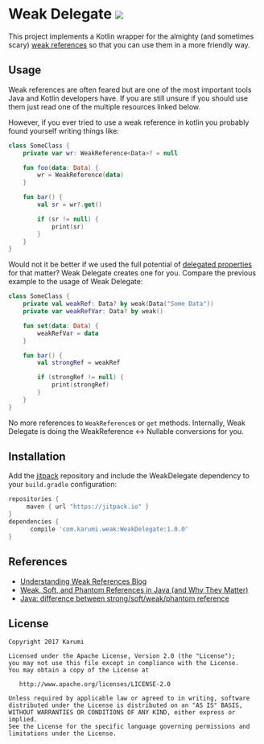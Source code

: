 # Weak Delegate [![](https://jitpack.io/v/Karumi/WeakDelegate.svg)](https://jitpack.io/#Karumi/WeakDelegate)

This project implements a Kotlin wrapper for the almighty (and sometimes scary) [weak references](https://docs.oracle.com/javase/7/docs/api/java/lang/ref/WeakReference.html) so that you can use them in a more friendly way.

## Usage

Weak references are often feared but are one of the most important tools Java and Kotlin developers have. If you are still unsure if you should use them just read one of the multiple resources linked below.

However, if you ever tried to use a weak reference in kotlin you probably found yourself writing things like:

```kotlin
class SomeClass {
    private var wr: WeakReference<Data>? = null

    fun foo(data: Data) {
        wr = WeakReference(data)
    }

    fun bar() {
        val sr = wr?.get()

        if (sr != null) {
            print(sr)
        }
    }
}
```

Would not it be better if we used the full potential of [delegated properties](https://kotlinlang.org/docs/reference/delegated-properties.html) for that matter? Weak Delegate creates one for you. Compare the previous example to the usage of Weak Delegate:

```kotlin
class SomeClass {
    private val weakRef: Data? by weak(Data("Some Data"))
    private var weakRefVar: Data? by weak()

    fun set(data: Data) {
        weakRefVar = data
    }

    fun bar() {
        val strongRef = weakRef

        if (strongRef != null) {
            print(strongRef)
        }
    }
}
```

No more references to `WeakReference`s or `get` methods. Internally, Weak Delegate is doing the WeakReference <-> Nullable conversions for you.

## Installation

Add the [jitpack](https://jitpack.io/) repository and include the WeakDelegate dependency to your `build.gradle` configuration:

```groovy
repositories { 
     maven { url "https://jitpack.io" }
}
dependencies {
      compile 'com.karumi.weak:WeakDelegate:1.0.0'
}
```

## References

* [Understanding Weak References Blog](https://community.oracle.com/blogs/enicholas/2006/05/04/understanding-weak-references)
* [Weak, Soft, and Phantom References in Java (and Why They Matter)](https://dzone.com/articles/weak-soft-and-phantom-references-in-java-and-why-they-matter)
* [Java: difference between strong/soft/weak/phantom reference](https://stackoverflow.com/a/23519721/3959570)

License
-------

    Copyright 2017 Karumi

    Licensed under the Apache License, Version 2.0 (the "License");
    you may not use this file except in compliance with the License.
    You may obtain a copy of the License at

       http://www.apache.org/licenses/LICENSE-2.0

    Unless required by applicable law or agreed to in writing, software
    distributed under the License is distributed on an "AS IS" BASIS,
    WITHOUT WARRANTIES OR CONDITIONS OF ANY KIND, either express or implied.
    See the License for the specific language governing permissions and
    limitations under the License.
